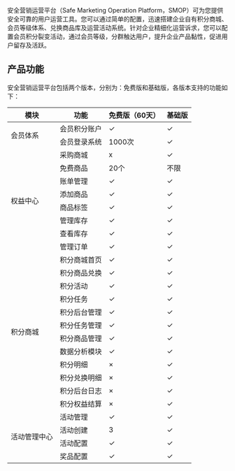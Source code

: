
安全营销运营平台（Safe Marketing Operation Platform，SMOP）可为您提供安全可靠的用户运营工具。您可以通过简单的配置，迅速搭建企业自有积分商城、会员等级体系、兑换商品库及运营活动系统。针对企业精细化运营诉求，您可以配置会员积分裂变活动，通过会员等级，分群触达用户，提升企业产品黏性，促进用户留存及活跃。

## 产品功能
安全营销运营平台包括两个版本，分别为：免费版和基础版，各版本支持的功能如下：
<table>
<thead><tr><th>模块</th><th>功能</th><th>免费版（60天）</th><th>基础版</th></tr>
</thead>
<tbody><tr>
<td rowspan="2" >会员体系</td>
<td>会员积分账户</td><td>&#10003;</td><td>&#10003;</td></tr>
<tr>
<td>会员登录系统</td><td>1000次</td><td>&#10003;</td></tr>
<td rowspan="8">权益中心</td>
<td>采购商城</td><td>x</td><td>&#10003;</td></tr>
<tr>
<td>免费商品</td><td>20个</td><td>不限</td></tr>
<tr>
<td>账单管理</td><td>&#10003;</td><td>&#10003;</td></tr>
<tr>
<td>添加商品</td><td>&#10003;</td><td>&#10003;</td></tr>
<tr>
<td>商品标签</td><td>&#10003;</td><td>&#10003;</td></tr>
<tr>
<td>管理库存</td><td>&#10003;</td><td>&#10003;</td></tr>
<tr>
<td>查看库存</td><td>&#10003;</td><td>&#10003;</td></tr>
<tr>
<td>管理订单</td><td>&#10003;</td><td>&#10003;</td></tr>
<tr>
<td rowspan="12">积分商城 </td>
<td>积分商城首页</td><td>&#10003;</td><td>&#10003;</td></tr>
<tr>
<td>积分商品兑换</td><td>&#10003;</td><td>&#10003;</td></tr>
<tr>
<td>积分活动</td><td>&#10003;</td><td>&#10003;</td></tr>
<tr>
<td>积分任务</td><td>&#10003;</td><td>&#10003;</td></tr>
<tr>
<td>积分后台管理</td><td>&#10003;</td><td>&#10003;</td></tr>
<tr>
<td>积分任务管理</td><td>&#10003;</td><td>&#10003;</td></tr>
<tr>
<td>积分商品管理</td><td>&#10003;</td><td>&#10003;</td></tr>
<tr>
<td>数据分析模块</td><td>&#10003;</td><td>&#10003;</td></tr>
<tr>
<td>积分明细</td><td>×</td><td>&#10003;</td></tr>
<tr>
<td>积分兑换明细</td><td>×</td><td>&#10003;</td></tr>
<tr>
<td>积分后台日志</td><td>×</td><td>&#10003;</td></tr>
<tr>
<td>积分权益结算</td><td>×</td><td>&#10003;</td></tr>
<tr>
<td rowspan="4">活动管理中心</td>
<td>活动管理</td><td>&#10003;</td><td>&#10003;</td></tr>
<tr>
<td>活动创建</td><td>3</td><td>&#10003;</td></tr>
<tr>
<td>活动配置</td><td>&#10003;</td><td>&#10003;</td></tr>
<tr>
<td>奖品配置</td><td>&#10003;</td><td>&#10003;</td></tr>
</tbody></table>

